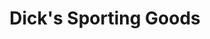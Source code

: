 ---
title: "Dick's Sporting Goods"
url: /dallas/dicks-sporting-goods-dallas-parkway/
shop: Sport
---